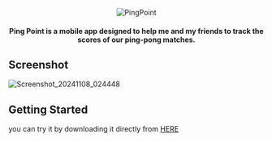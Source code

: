 

<p align="center">
  <img src="https://github.com/omar546/PingPoint/assets/71936776/5c49b150-6d9b-4752-9f3a-0ab95015a325" alt="PingPoint">
</p>




<h4 align="center">
Ping Point is a mobile app designed to help me and my friends to track the scores of our ping-pong matches.</h4>



## Screenshot
![Screenshot_20241108_024448](https://github.com/user-attachments/assets/d5ab113a-8bd4-4cc2-9f95-ed250fe111c7)

## Getting Started

you can try it by downloading it directly from <a href="https://download1591.mediafire.com/d0056mepabbgJnU6DC2YzxQyd7pWLpSf7aTKjVjCCZfq5orLqMyionLI2ouxRWu6JiFGERvgAGhaJhYDcuava9AYVXYW-XnbXmcJedWMA796QVGfxisP82-tASTZKjI959aUdz0lXtM8LNMy-4SBu-RLAHV9JPPL-ttCaGmmp6Dw/lvv7xrz90hmhpwh/PingPoint.apk">HERE</a></h3>





